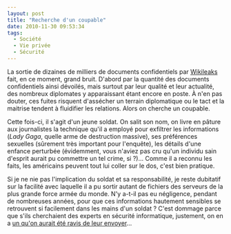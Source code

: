 ```yaml
---
layout: post
title: "Recherche d'un coupable"
date: 2010-11-30 09:53:34
tags:
  - Société
  - Vie privée
  - Sécurité
---
```


La sortie de dizaines de milliers de documents confidentiels par [Wikileaks](http://wikileaks.org/) fait, en ce moment, grand bruit. D'abord par la quantité des documents confidentiels ainsi dévoilés, mais surtout par leur qualité et leur actualité, des nombreux diplomates y apparaissant étant encore en poste. À n'en pas douter, ces fuites risquent d'assécher un terrain diplomatique ou le tact et la maitrise tendent à fluidifier les relations. Alors on cherche un coupable.

<!-- more -->

Cette fois-ci, il s'agit d'un jeune soldat. On salit son nom, on livre en pâture aux journalistes la technique qu'il a employé pour exfiltrer les informations (_Lady Gaga_, quelle arme de destruction massive), ses préférences sexuelles (sûrement très important pour l'enquête), les détails d'une enfance perturbée (évidemment, vous n'aviez pas cru qu'un individu sain d'esprit aurait pu commettre un tel crime, si&nbsp;?)&#8230; Comme il a reconnu les faits, les américains peuvent tout lui coller sur le dos, c'est bien pratique.

Si je ne nie pas l'implication du soldat et sa responsabilité, je reste dubitatif sur la facilité avec laquelle il a pu sortir autant de fichiers des serveurs de la plus grande force armée du monde. N'y a-t-il pas eu négligence, pendant de nombreuses années, pour que ces informations hautement sensibles se retrouvent si facilement dans les mains d'un soldat&nbsp;? C'est dommage parce que s'ils cherchaient des experts en sécurité informatique, justement, on en a [un qu'on aurait été ravis de leur envoyer](http://www.linformaticien.com/actualites/newsid496/4284/kerviel-embauche-comme-expert-en-securite-informatique.aspx)&#8230;
